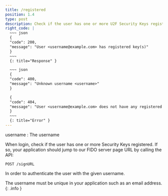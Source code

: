 ```yaml
---
title: /registered
position: 1.4
type: post
description: Check if the user has one or more U2F Security Keys registered.
right_code: |
  ~~~ json
  {
  "code": 200,
  "message": "User <username@example.com> has registered key(s)"
  }
  ~~~
  {: title="Response" }

  ~~~ json
  {
  "code": 400,
  "message": "Unknown username <username>"
  }

  {
  "code": 404,
  "message": "User <username@example.com> does not have any registered key"
  }
  ~~~
  {: title="Error" }
---
```


username
: The username

When login, check if the user has one or more Security Keys registered. If so, your application
should jump to our FIDO server page URL by calling the API:

```
POST /signURL
```

In order to authenticate the user with the given username.

The username must be unique in your application such as an email address.
{: .info }

